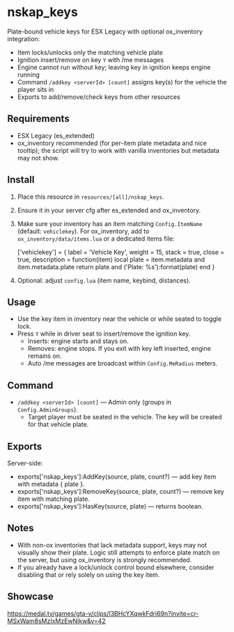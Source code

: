 # nskap_keys

Plate-bound vehicle keys for ESX Legacy with optional ox_inventory integration:
- Item locks/unlocks only the matching vehicle plate
- Ignition insert/remove on key `Y` with /me messages
- Engine cannot run without key; leaving key in ignition keeps engine running
- Command `/addkey <serverId> [count]` assigns key(s) for the vehicle the player sits in
- Exports to add/remove/check keys from other resources

## Requirements
- ESX Legacy (es_extended)
- ox_inventory recommended (for per-item plate metadata and nice tooltip); the script will try to work with vanilla inventories but metadata may not show.

## Install
1. Place this resource in `resources/[all]/nskap_keys`.
2. Ensure it in your server cfg after es_extended and ox_inventory.
3. Make sure your inventory has an item matching `Config.ItemName` (default: `vehiclekey`). For ox_inventory, add to `ox_inventory/data/items.lua` or a dedicated items file:

    ['vehiclekey'] = {
        label = 'Vehicle Key',
        weight = 15,
        stack = true,
        close = true,
        description = function(item)
            local plate = item.metadata and item.metadata.plate
            return plate and ('Plate: %s'):format(plate)
        end
    }

4. Optional: adjust `config.lua` (item name, keybind, distances).

## Usage
- Use the key item in inventory near the vehicle or while seated to toggle lock.
- Press `Y` while in driver seat to insert/remove the ignition key.
  - Inserts: engine starts and stays on.
  - Removes: engine stops. If you exit with key left inserted, engine remains on.
  - Auto /me messages are broadcast within `Config.MeRadius` meters.

## Command
- `/addkey <serverId> [count]` — Admin only (groups in `Config.AdminGroups`).
  - Target player must be seated in the vehicle. The key will be created for that vehicle plate.

## Exports
Server-side:
- exports['nskap_keys']:AddKey(source, plate, count?) — add key item with metadata { plate }.
- exports['nskap_keys']:RemoveKey(source, plate, count?) — remove key item with matching plate.
- exports['nskap_keys']:HasKey(source, plate) — returns boolean.

## Notes
- With non-ox inventories that lack metadata support, keys may not visually show their plate. Logic still attempts to enforce plate match on the server, but using ox_inventory is strongly recommended.
- If you already have a lock/unlock control bound elsewhere, consider disabling that or rely solely on using the key item.


## Showcase
https://medal.tv/games/gta-v/clips/l3BHcYXqwkFdri69n?invite=cr-MSxWam8sMzIxMzEwNjkw&v=42

